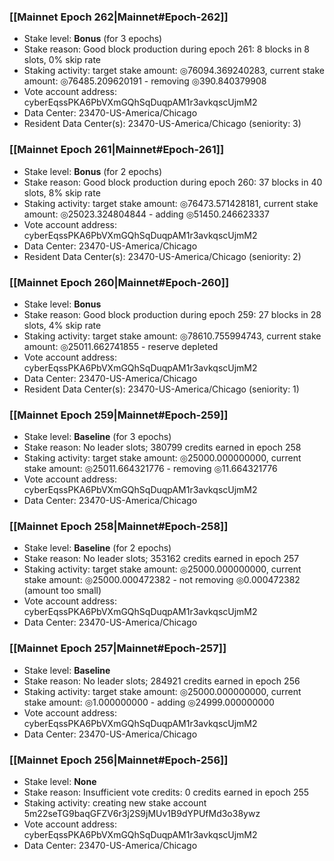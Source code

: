 ### [[Mainnet Epoch 262|Mainnet#Epoch-262]]
* Stake level: **Bonus** (for 3 epochs)
* Stake reason: Good block production during epoch 261: 8 blocks in 8 slots, 0% skip rate
* Staking activity: target stake amount: ◎76094.369240283, current stake amount: ◎76485.209620191 - removing ◎390.840379908
* Vote account address: cyberEqssPKA6PbVXmGQhSqDuqpAM1r3avkqscUjmM2
* Data Center: 23470-US-America/Chicago
* Resident Data Center(s): 23470-US-America/Chicago (seniority: 3)
### [[Mainnet Epoch 261|Mainnet#Epoch-261]]
* Stake level: **Bonus** (for 2 epochs)
* Stake reason: Good block production during epoch 260: 37 blocks in 40 slots, 8% skip rate
* Staking activity: target stake amount: ◎76473.571428181, current stake amount: ◎25023.324804844 - adding ◎51450.246623337
* Vote account address: cyberEqssPKA6PbVXmGQhSqDuqpAM1r3avkqscUjmM2
* Data Center: 23470-US-America/Chicago
* Resident Data Center(s): 23470-US-America/Chicago (seniority: 2)
### [[Mainnet Epoch 260|Mainnet#Epoch-260]]
* Stake level: **Bonus**
* Stake reason: Good block production during epoch 259: 27 blocks in 28 slots, 4% skip rate
* Staking activity: target stake amount: ◎78610.755994743, current stake amount: ◎25011.662741855 - reserve depleted
* Vote account address: cyberEqssPKA6PbVXmGQhSqDuqpAM1r3avkqscUjmM2
* Data Center: 23470-US-America/Chicago
* Resident Data Center(s): 23470-US-America/Chicago (seniority: 1)
### [[Mainnet Epoch 259|Mainnet#Epoch-259]]
* Stake level: **Baseline** (for 3 epochs)
* Stake reason: No leader slots; 380799 credits earned in epoch 258
* Staking activity: target stake amount: ◎25000.000000000, current stake amount: ◎25011.664321776 - removing ◎11.664321776
* Vote account address: cyberEqssPKA6PbVXmGQhSqDuqpAM1r3avkqscUjmM2
* Data Center: 23470-US-America/Chicago
### [[Mainnet Epoch 258|Mainnet#Epoch-258]]
* Stake level: **Baseline** (for 2 epochs)
* Stake reason: No leader slots; 353162 credits earned in epoch 257
* Staking activity: target stake amount: ◎25000.000000000, current stake amount: ◎25000.000472382 - not removing ◎0.000472382 (amount too small)
* Vote account address: cyberEqssPKA6PbVXmGQhSqDuqpAM1r3avkqscUjmM2
* Data Center: 23470-US-America/Chicago
### [[Mainnet Epoch 257|Mainnet#Epoch-257]]
* Stake level: **Baseline**
* Stake reason: No leader slots; 284921 credits earned in epoch 256
* Staking activity: target stake amount: ◎25000.000000000, current stake amount: ◎1.000000000 - adding ◎24999.000000000
* Vote account address: cyberEqssPKA6PbVXmGQhSqDuqpAM1r3avkqscUjmM2
* Data Center: 23470-US-America/Chicago
### [[Mainnet Epoch 256|Mainnet#Epoch-256]]
* Stake level: **None**
* Stake reason: Insufficient vote credits: 0 credits earned in epoch 255
* Staking activity: creating new stake account 5m22seTG9baqGFZV6r3j2S9jMUv1B9dYPUfMd3o38ywz
* Vote account address: cyberEqssPKA6PbVXmGQhSqDuqpAM1r3avkqscUjmM2
* Data Center: 23470-US-America/Chicago